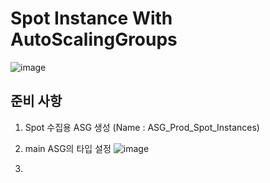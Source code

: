 
# Spot Instance With AutoScalingGroups
![image](https://github.com/Kwon-Sung-joon/Spot_Instance_MNG/assets/43159901/314bfdb2-5d8c-4136-8be0-ac7e355fb3eb)


## 준비 사항

1. Spot 수집용 ASG 생성 (Name : ASG_Prod_Spot_Instances)
  


3. main ASG의 타입 설정
  ![image](https://github.com/Kwon-Sung-joon/Spot_Instance_MNG/assets/43159901/5857c8cd-15b8-4de0-8147-a89ac772f21e)


4. 

